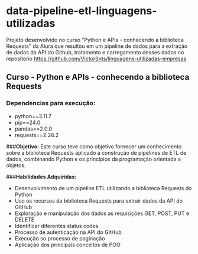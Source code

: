 # data-pipeline-etl-linguagens-utilizadas
Projeto desenvolvido no curso "Python e APIs - conhecendo a biblioteca Requests" da Alura que resultou em um pipeline de dados para a extração de dados da API do Github, tratamento e carregamento desses dados no repositorio https://github.com/VictorSnts/linguagens-utilizadas-empresas

## Curso - Python e APIs - conhecendo a biblioteca Requests
### Dependencias para  execução:
   - python==3.11.7
   - pip==24.0
   - pandas==2.0.0
   - requests==2.28.2

###**Objetivo:**
Este curso teve como objetivo fornecer um conhecimento sobre a biblioteca Requests aplicado a construção de pipelines de ETL de dados, combinando Python e os princípios da programação orientada a objetos.

###**Habilidades Adquiridas:**
   - Desenvolvimento de um pipeline ETL utilizando a biblioteca Requests do Python
   - Uso os recursos da biblioteca Requests para extrair dados da API do GitHub
   - Exploração e manipulação dos dados as requisições GET, POST, PUT e DELETE
   - Identificar diferentes status codes
   - Processo de autenticação na API do GitHub
   - Execução so processo de paginação
   - Aplicação dos principais conceitos de POO
